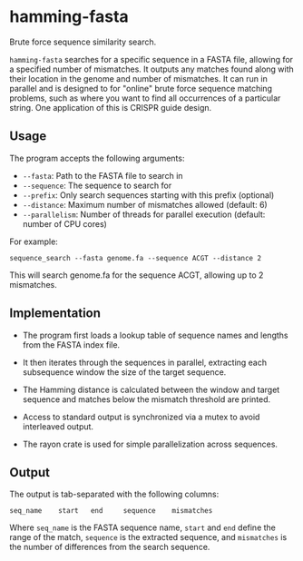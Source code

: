 # hamming-fasta

Brute force sequence similarity search.

`hamming-fasta` searches for a specific sequence in a FASTA file, allowing for a specified number of mismatches.
It outputs any matches found along with their location in the genome and number of mismatches.
It can run in parallel and is designed to for "online" brute force sequence matching problems, such as where you want to find all occurrences of a particular string.
One application of this is CRISPR guide design.

## Usage

The program accepts the following arguments:

- `--fasta`: Path to the FASTA file to search in 
- `--sequence`: The sequence to search for
- `--prefix`: Only search sequences starting with this prefix (optional)  
- `--distance`: Maximum number of mismatches allowed (default: 6)
- `--parallelism`: Number of threads for parallel execution (default: number of CPU cores)

For example:

```
sequence_search --fasta genome.fa --sequence ACGT --distance 2
```

This will search genome.fa for the sequence ACGT, allowing up to 2 mismatches.

## Implementation

- The program first loads a lookup table of sequence names and lengths from the FASTA index file.

- It then iterates through the sequences in parallel, extracting each subsequence window the size of the target sequence. 

- The Hamming distance is calculated between the window and target sequence and matches below the mismatch threshold are printed.

- Access to standard output is synchronized via a mutex to avoid interleaved output.

- The rayon crate is used for simple parallelization across sequences.

## Output

The output is tab-separated with the following columns:

```
seq_name    start   end     sequence    mismatches
```

Where `seq_name` is the FASTA sequence name, `start` and `end` define the range of the match, `sequence` is the extracted sequence, and `mismatches` is the number of differences from the search sequence.
